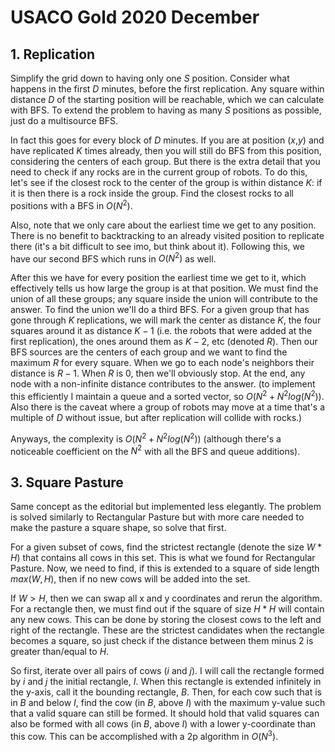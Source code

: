 # USACO Gold 2020 December

## 1. Replication
Simplify the grid down to having only one $S$ position. Consider what happens in the first $D$ minutes, before the first replication. Any square within distance $D$ of the starting position will be reachable, which we can calculate with BFS. To extend the problem to having as many $S$ positions as possible, just do a multisource BFS. 

In fact this goes for every block of $D$ minutes. If you are at position ($x$,$y$) and have replicated $K$ times already, then you will still do BFS from this position, considering the centers of each group. But there is the extra detail that you need to check if any rocks are in the current group of robots. To do this, let's see if the closest rock to the center of the group is within distance $K$: if it is then there is a rock inside the group. Find the closest rocks to all positions with a BFS in $O(N^2)$. 

Also, note that we only care about the earliest time we get to any position. There is no benefit to backtracking to an already visited position to replicate there (it's a bit difficult to see imo, but think about it). Following this, we have our second BFS which runs in $O(N^2)$ as well.

After this we have for every position the earliest time we get to it, which effectively tells us how large the group is at that position. We must find the union of all these groups; any square inside the union will contribute to the answer. To find the union we'll do a third BFS. For a given group that has gone through $K$ replications, we will mark the center as distance $K$, the four squares around it as distance $K-1$ (i.e. the robots that were added at the first replication), the ones around them as $K-2$, etc (denoted $R$). Then our BFS sources are the centers of each group and we want to find the maximum $R$ for every square. When we go to each node's neighbors their distance is $R-1$. When $R$ is $0$, then we'll obviously stop. At the end, any node with a non-infinite distance contributes to the answer. (to implement this efficiently I maintain a queue and a sorted vector, so $O(N^2+N^2log(N^2))$. Also there is the caveat where a group of robots may move at a time that's a multiple of $D$ without issue, but after replication will collide with rocks.) 

Anyways, the complexity is $O(N^2+N^2log(N^2))$ (although there's a noticeable coefficient on the $N^2$ with all the BFS and queue additions).

## 3. Square Pasture
Same concept as the editorial but implemented less elegantly. The problem is solved similarly to Rectangular Pasture but with more care needed to make the pasture a square shape, so solve that first.

For a given subset of cows, find the strictest rectangle (denote the size $W*H$) that contains all cows in this set. This is what we found for Rectangular Pasture. Now, we need to find, if this is extended to a square of side length $max(W,H)$, then if no new cows will be added into the set.

If $W>H$, then we can swap all x and y coordinates and rerun the algorithm. For a rectangle then, we must find out if the square of size $H*H$ will contain any new cows. This can be done by storing the closest cows to the left and right of the rectangle. These are the strictest candidates when the rectangle becomes a square, so just check if the distance between them minus $2$ is greater than/equal to $H$. 

So first, iterate over all pairs of cows ($i$ and $j$). I will call the rectangle formed by $i$ and $j$ the initial rectangle, $I$. When this rectangle is extended infinitely in the y-axis, call it the bounding rectangle, $B$. Then, for each cow such that is in $B$ and below $I$, find the cow (in $B$, above $I$) with the maximum y-value such that a valid square can still be formed. It should hold that valid squares can also be formed with all cows (in $B$, above $I$) with a lower y-coordinate than this cow. This can be accomplished with a 2p algorithm in $O(N^3)$.